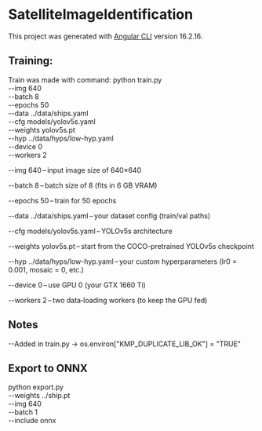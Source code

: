 # SatelliteImageIdentification

This project was generated with [Angular CLI](https://github.com/angular/angular-cli) version 16.2.16.

## Training:

Train was made with command:
python train.py \
  --img 640 \
  --batch 8 \
  --epochs 50 \
  --data ../data/ships.yaml \
  --cfg models/yolov5s.yaml \
  --weights yolov5s.pt \
  --hyp ../data/hyps/low-hyp.yaml \
  --device 0 \
  --workers 2

--img 640 – input image size of 640×640

--batch 8 – batch size of 8 (fits in 6 GB VRAM)

--epochs 50 – train for 50 epochs

--data ../data/ships.yaml – your dataset config (train/val paths)

--cfg models/yolov5s.yaml – YOLOv5s architecture

--weights yolov5s.pt – start from the COCO-pretrained YOLOv5s checkpoint

--hyp ../data/hyps/low-hyp.yaml – your custom hyperparameters (lr0 = 0.001, mosaic = 0, etc.)

--device 0 – use GPU 0 (your GTX 1660 Ti)

--workers 2 – two data‐loading workers (to keep the GPU fed)

## Notes

--Added in train.py -> os.environ["KMP_DUPLICATE_LIB_OK"] = "TRUE"

## Export to ONNX

python export.py \
  --weights ../ship.pt \
  --img 640 \
  --batch 1 \
  --include onnx